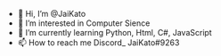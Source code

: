 - 👋 Hi, I’m @JaiKato
- 👀 I’m interested in Computer Sience
- 🌱 I’m currently learning Python, Html, C#, JavaScript
- 📫 How to reach me Discord_ JaiKato#9263

<!---
JaiKato/JaiKato is a ✨ special ✨ repository because its `README.md` (this file) appears on your GitHub profile.
You can click the Preview link to take a look at your changes.
--->
